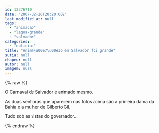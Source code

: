 ```yaml
---
id: 12376710
date: "2007-02-26T20:20:00Z"
last_modified_at: null
tags:
  - "animacao"
  - "lagoa-grande"
  - "salvador"
categories:
  - "noticias"
title: "Anima\u00e7\u00e3o em Salvador foi grande"
sutia: null
chapeu: null
autor: null
imagem: null
---
```

{% raw %}
<p><P>O Carnaval de Salvador é animado mesmo.</P></p>
<p><P>As duas senhoras que aparecem nas fotos acima são a primeira dama da Bahia e a mulher de Gilberto Gil. </P></p>
<p><P>Tudo sob as vistas do governador...</P> </p>
{% endraw %}